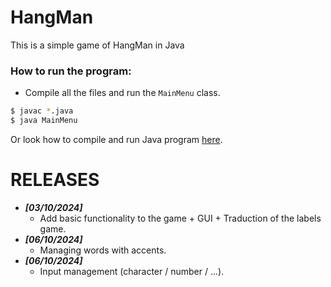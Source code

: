 # HangMan

This is a simple game of HangMan in Java

### How to run the program:
- Compile all the files and run the `MainMenu` class.
```bash
$ javac *.java
$ java MainMenu
```
Or look how to compile and run Java program [here]("https://fr.wikihow.com/compiler-et-ex%C3%A9cuter-un-programme-Java-en-ligne-de-commande").

# RELEASES
- **_[03/10/2024]_**
    - Add basic functionality to the game + GUI + Traduction of the labels game.
- **_[06/10/2024]_**
    - Managing words with accents.
- **_[06/10/2024]_**
  - Input management (character / number / ...).

